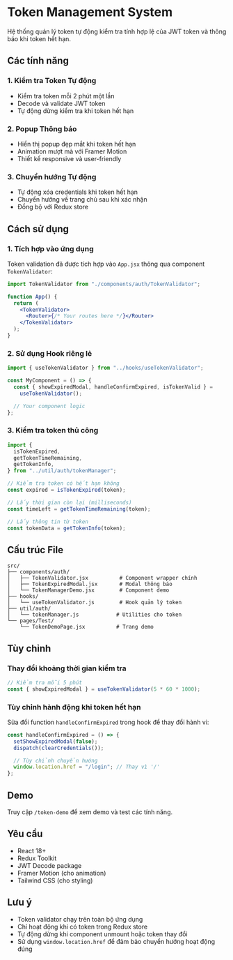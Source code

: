 # Token Management System

Hệ thống quản lý token tự động kiểm tra tính hợp lệ của JWT token và thông báo khi token hết hạn.

## Các tính năng

### 1. Kiểm tra Token Tự động

- Kiểm tra token mỗi 2 phút một lần
- Decode và validate JWT token
- Tự động dừng kiểm tra khi token hết hạn

### 2. Popup Thông báo

- Hiển thị popup đẹp mắt khi token hết hạn
- Animation mượt mà với Framer Motion
- Thiết kế responsive và user-friendly

### 3. Chuyển hướng Tự động

- Tự động xóa credentials khi token hết hạn
- Chuyển hướng về trang chủ sau khi xác nhận
- Đồng bộ với Redux store

## Cách sử dụng

### 1. Tích hợp vào ứng dụng

Token validation đã được tích hợp vào `App.jsx` thông qua component `TokenValidator`:

```jsx
import TokenValidator from "./components/auth/TokenValidator";

function App() {
  return (
    <TokenValidator>
      <Router>{/* Your routes here */}</Router>
    </TokenValidator>
  );
}
```

### 2. Sử dụng Hook riêng lẻ

```jsx
import { useTokenValidator } from "../hooks/useTokenValidator";

const MyComponent = () => {
  const { showExpiredModal, handleConfirmExpired, isTokenValid } =
    useTokenValidator();

  // Your component logic
};
```

### 3. Kiểm tra token thủ công

```jsx
import {
  isTokenExpired,
  getTokenTimeRemaining,
  getTokenInfo,
} from "../util/auth/tokenManager";

// Kiểm tra token có hết hạn không
const expired = isTokenExpired(token);

// Lấy thời gian còn lại (milliseconds)
const timeLeft = getTokenTimeRemaining(token);

// Lấy thông tin từ token
const tokenData = getTokenInfo(token);
```

## Cấu trúc File

```
src/
├── components/auth/
│   ├── TokenValidator.jsx          # Component wrapper chính
│   ├── TokenExpiredModal.jsx       # Modal thông báo
│   └── TokenManagerDemo.jsx        # Component demo
├── hooks/
│   └── useTokenValidator.js        # Hook quản lý token
├── util/auth/
│   └── tokenManager.js            # Utilities cho token
└── pages/Test/
    └── TokenDemoPage.jsx          # Trang demo
```

## Tùy chỉnh

### Thay đổi khoảng thời gian kiểm tra

```jsx
// Kiểm tra mỗi 5 phút
const { showExpiredModal } = useTokenValidator(5 * 60 * 1000);
```

### Tùy chỉnh hành động khi token hết hạn

Sửa đổi function `handleConfirmExpired` trong hook để thay đổi hành vi:

```jsx
const handleConfirmExpired = () => {
  setShowExpiredModal(false);
  dispatch(clearCredentials());

  // Tùy chỉnh chuyển hướng
  window.location.href = "/login"; // Thay vì '/'
};
```

## Demo

Truy cập `/token-demo` để xem demo và test các tính năng.

## Yêu cầu

- React 18+
- Redux Toolkit
- JWT Decode package
- Framer Motion (cho animation)
- Tailwind CSS (cho styling)

## Lưu ý

- Token validator chạy trên toàn bộ ứng dụng
- Chỉ hoạt động khi có token trong Redux store
- Tự động dừng khi component unmount hoặc token thay đổi
- Sử dụng `window.location.href` để đảm bảo chuyển hướng hoạt động đúng
